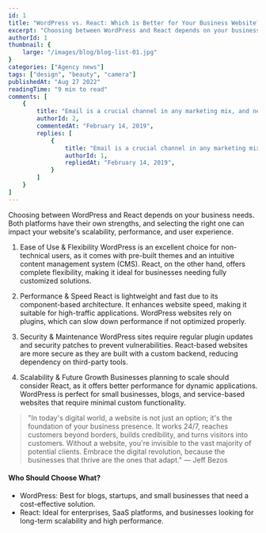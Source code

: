 ```yaml
---
id: 1
title: "WordPress vs. React: Which is Better for Your Business Website?" 
excerpt: "Choosing between WordPress and React depends on your business needs. Both platforms have their own strengths, and selecting the right one can impact your website's scalability, performance, and user experience."
authorId: 1
thumbnail: {
	large: "/images/blog/blog-list-01.jpg" 
}
categories: ["Agency news"]
tags: ["design", "beauty", "camera"]
publishedAt: "Aug 27 2022"
readingTime: "9 min to read"
comments: [
	{
		title: "Email is a crucial channel in any marketing mix, and never has this been truer than for today’s entrepreneur. Curious what to say.",
		authorId: 2,
		commentedAt: "February 14, 2019",
		replies: [
			{
				title: "Email is a crucial channel in any marketing mix, and never has this been truer than for today’s entrepreneur. Curious what to say.",
				authorId: 1,
				repliedAt: "February 14, 2019",
			}
		]
	}
]
---
```


Choosing between WordPress and React depends on your business needs. Both platforms have their own strengths, and selecting the right one can impact your website's scalability, performance, and user experience.

1. Ease of Use & Flexibility
WordPress is an excellent choice for non-technical users, as it comes with pre-built themes and an intuitive content management system (CMS).
React, on the other hand, offers complete flexibility, making it ideal for businesses needing fully customized solutions.

2. Performance & Speed
React is lightweight and fast due to its component-based architecture. It enhances website speed, making it suitable for high-traffic applications.
WordPress websites rely on plugins, which can slow down performance if not optimized properly.

3. Security & Maintenance
WordPress sites require regular plugin updates and security patches to prevent vulnerabilities.
React-based websites are more secure as they are built with a custom backend, reducing dependency on third-party tools.

4. Scalability & Future Growth
Businesses planning to scale should consider React, as it offers better performance for dynamic applications.
WordPress is perfect for small businesses, blogs, and service-based websites that require minimal custom functionality.


> "In today's digital world, a website is not just an option; it's the foundation of your business presence. It works 24/7, reaches customers beyond borders, builds credibility, and turns visitors into customers. Without a website, you're invisible to the vast majority of potential clients. Embrace the digital revolution, because the businesses that thrive are the ones that adapt." — Jeff Bezos

#### Who Should Choose What?


- WordPress: Best for blogs, startups, and small businesses that need a cost-effective solution.
- React: Ideal for enterprises, SaaS platforms, and businesses looking for long-term scalability and high performance.